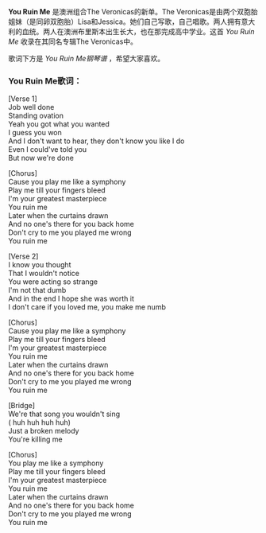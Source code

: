 

**You Ruin Me** 是澳洲组合The Veronicas的新单。The
Veronicas是由两个双胞胎姐妹（是同卵双胞胎）Lisa和Jessica。她们自己写歌，自己唱歌。两人拥有意大利的血统。两人在澳洲布里斯本出生长大，也在那完成高中学业。这首
_You Ruin Me_ 收录在其同名专辑The Veronicas中。

  
歌词下方是 _You Ruin Me钢琴谱_ ，希望大家喜欢。

### You Ruin Me歌词：

[Verse 1]  
Job well done  
Standing ovation  
Yeah you got what you wanted  
I guess you won  
And I don't want to hear, they don't know you like I do  
Even I could've told you  
But now we're done

[Chorus]  
Cause you play me like a symphony  
Play me till your fingers bleed  
I'm your greatest masterpiece  
You ruin me  
Later when the curtains drawn  
And no one's there for you back home  
Don't cry to me you played me wrong  
You ruin me

[Verse 2]  
I know you thought  
That I wouldn't notice  
You were acting so strange  
I'm not that dumb  
And in the end I hope she was worth it  
I don't care if you loved me, you make me numb

[Chorus]  
Cause you play me like a symphony  
Play me till your fingers bleed  
I'm your greatest masterpiece  
You ruin me  
Later when the curtains drawn  
And no one's there for you back home  
Don't cry to me you played me wrong  
You ruin me

[Bridge]  
We're that song you wouldn't sing  
( huh huh huh huh)  
Just a broken melody  
You're killing me

[Chorus]  
You play me like a symphony  
Play me till your fingers bleed  
I'm your greatest masterpiece  
You ruin me  
Later when the curtains drawn  
And no one's there for you back home  
Don't cry to me you played me wrong  
You ruin me

